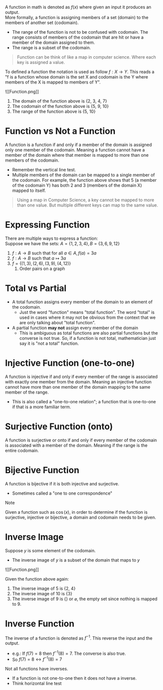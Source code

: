 
A function in math is denoted as $f(x)$ where given an input it produces an output.<br>
More formally, a function is assigning members of a set (domain) to the members of another set (codomain).
- The range of the function is not to be confused with codomain. The range consists of members of the codomain that are hit or have a member of the domain assigned to them. 
- The range is a subset of the codomain. 

> Function can be think of like a map in computer science. Where each key is assigned a value.

To defined a function the notation is used as follow $f : X \to Y$. This reads a "f is a function whose domain is the set X and codomain is the Y where members of the X is mapped to members of Y".

![[Function.png]]

1. The domain of the function above is {2, 3, 4, 7}
2. The codomain of the function above is {5, 9, 10}
3. The range of the function above is {5, 10}


# Function vs Not a Function

A function is a function if and only if a member of the domain is assigned only one member of the codomain. Meaning a function cannot have a member of the domain where that member is mapped to more than one members of the codomain. 
- Remember the vertical line test.
- Multiple members of the domain can be mapped to a single member of the codomain. For example, the function above shows that 5 (a member of the codomain Y) has both 2 and 3 (members of the domain X) mapped to itself.

> Using a map in Computer Science, a key cannot be mapped to more than one value. But multiple different keys can map to the same value. 

# Expressing Function

There are multiple ways to express a function:<br>
Suppose we have the sets: $A = \{1, 2, 3, 4\}, B = \{3, 6, 9, 12\}$
1. $f : A \to B$ such that for all $a \in A, f(a) = 3a$
2. $f : A \to B$ such that $a \mapsto 3a$
3. $f = \{(1, 3), (2, 6), (3, 9), (4, 12)\}$
	1. Order pairs on a graph



# Total vs Partial

- A total function assigns every member of the domain to an element of the codomain. 
	- Just the word "function" means "total function". The word "total" is used in cases where it may not be obvious from the context that we are only talking about "total function". 
- A partial function **may not** assign every member of the domain
	- This is ambiguous as total functions are also partial functions but the converse is not true. So, if a function is not total, mathematician just say it is "not a total" function.


# Injective Function (one-to-one)
A function is injective if and only if every member of the range is associated with exactly one member from the domain. Meaning an injective function cannot have more than one member of the domain mapping to the same member of the range. 
- This is also called a "one-to-one relation"; a function that is one-to-one if that is a more familiar term.

# Surjective Function (onto)
A function is surjective or onto if and only if every member of the codomain is associated with a member of the domain. Meaning if the range is the entire codomain.

# Bijective Function

A function is bijective if it is both injective and surjective.
- Sometimes called a "one to one correspondence"


>[!note]
>Given a function such as $\cos(x)$, in order to determine if the function is surjective, injective or bijective, a domain and codomain needs to be given.




# Inverse Image

Suppose $y$ is some element of the codomain.
- The inverse image of $y$ is a subset of the domain that maps to $y$

![[Function.png]]

Given the function above again:
1. The inverse image of 5 is {2, 4}
2. The inverse image of 10 is {3}
3. The inverse image of 9 is {} or $\varnothing$, the empty set since nothing is mapped to 9.


# Inverse Function

The inverse of a function is denoted as $f^{-1}$. This reverse the input and the output.<br> 
- e.g.:  If $f(7) = 8$ then $f^{-1}(8) = 7$. The converse is also true.
- So $f(7) = 8 \leftrightarrow f^{-1}(8)= 7$

Not all functions have inverses.
- If a function is not one-to-one then it does not have a inverse.
- Think horizontal line test



